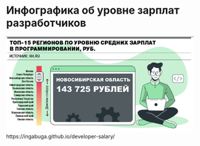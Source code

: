 # Инфографика об уровне зарплат разработчиков
<img src="images/developer.png">
https://ingabuga.github.io/developer-salary/
